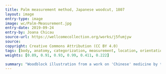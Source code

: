```yaml
---
title: Palm measurement method, Japanese woodcut, 1807
layout: image
entry-type: image
image: wc/Palm-Measurement.jpg
entry-date: 2019-09-24
entry-by: Joana Chicau
source-url: https://wellcomecollection.org/works/j5fumjyw
source:
copyright: Creative Commons Attribution (CC BY 4.0)
tags: [body, anatomy, categorization, measurement, location, orientation]
weights: [0.89, 0.91, 0.93, 0.99, 0.411, 0.222]

summary: "Woodblock illustration from a work on 'Chinese' medicine by the 18th century Japanese physician Hara Masakatsu, published in 1807 (4th year of the Bunkwa era). The palm measurement method (yi fu fa) is recorded by the prominent Tang physician Sun Simiao in Qianjin yaofang (Prescriptions Worth a Thousand Gold Pieces) (652 CE). Also known as shoufu, it is one of several digit-based measurement techniques used to establish the location of acu-moxa points. In this method, the patient holds all four fingers close together, and the measurement from the middle joint of the little finger to the index finger is taken as 3 cun (Chinese inches) or 1 palm. Using another digit-based measurement technique, the width of the top joint of the thumb is defined as 1 cun."
---
```

